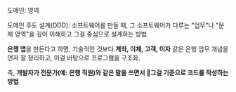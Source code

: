 도메인: 영역

도메인 주도 설계(DDD): 소프트웨어를 만들 때, 그 소프트웨어가 다루는 "업무"나 "문제 영역"을
깊이 이해하고 그걸 중심으로 설계하는 방법

**은행 앱**을 만든다고 하면, 기술적인 것보다 **계좌, 이체, 고객, 이자** 같은 은행 업무 개념을 먼저 잘 정리하고, 이걸 바탕으로 프로그램을 구조화.

즉, **개발자가 전문가(예: 은행 직원)와 같은 말을 쓰면서 그걸 기준으로 코드를 작성하는 방법**